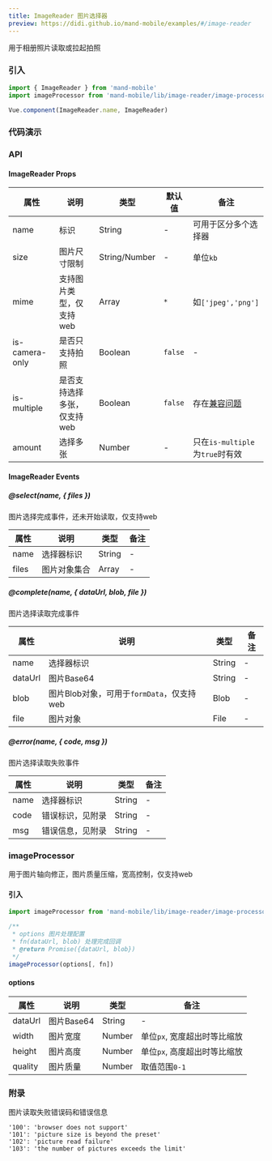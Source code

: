 ```yaml
---
title: ImageReader 图片选择器
preview: https://didi.github.io/mand-mobile/examples/#/image-reader
---
```


用于相册照片读取或拉起拍照

### 引入

```javascript
import { ImageReader } from 'mand-mobile'
import imageProcessor from 'mand-mobile/lib/image-reader/image-processor' // 图片处理插件，仅支持web，用法参考#imageProcessor

Vue.component(ImageReader.name, ImageReader)
```

### 代码演示
<!-- DEMO -->

### API

#### ImageReader Props
|属性 | 说明 | 类型 | 默认值 | 备注|
|----|-----|------|------|------|
|name|标识|String|-|可用于区分多个选择器|
|size|图片尺寸限制|String/Number|-|单位`kb`|
|mime|支持图片类型，仅支持web|Array|`*`|如`['jpeg','png']`|
|is-camera-only|是否只支持拍照|Boolean|`false`|-|
|is-multiple|是否支持选择多张，仅支持web|Boolean|`false`|存在[兼容问题](https://caniuse.com/#feat=input-file-multiple)|
|amount|选择多张|Number|-|只在`is-multiple`为`true`时有效|

#### ImageReader Events

##### @select(name, { files })
图片选择完成事件，还未开始读取，仅支持web

|属性 | 说明 | 类型| 备注|
|-----|-----|-----|-----|
|name|选择器标识|String|-|
|files|图片对象集合|Array<File>|-|

##### @complete(name, { dataUrl, blob, file })
图片选择读取完成事件

|属性 | 说明 | 类型| 备注|
|-----|-----|-----|-----|
|name|选择器标识|String|-|
|dataUrl|图片Base64|String|-|
|blob|图片Blob对象，可用于`formData`，仅支持web|Blob|-|
|file|图片对象|File|-|

##### @error(name, { code, msg })
图片选择读取失败事件

|属性 | 说明 | 类型| 备注|
|-----|-----|-----|-----|
|name|选择器标识|String|-|
|code|错误标识，见附录|String|-|
|msg|错误信息，见附录|String|-|

### imageProcessor

用于图片轴向修正，图片质量压缩，宽高控制，仅支持web

#### 引入

```javascript
import imageProcessor from 'mand-mobile/lib/image-reader/image-processor'

/**
 * options 图片处理配置
 * fn(dataUrl, blob) 处理完成回调
 * @return Promise({dataUrl, blob})
 */
imageProcessor(options[, fn])

```

#### options

|属性 | 说明 | 类型| 备注|
|-----|-----|-----|-----|
|dataUrl|图片Base64|String|-|
|width|图片宽度|Number|单位`px`, 宽度超出时等比缩放|
|height|图片高度|Number|单位`px`, 高度超出时等比缩放|
|quality|图片质量|Number|取值范围`0-1`|

### 附录
图片读取失败错误码和错误信息

```
'100': 'browser does not support'
'101': 'picture size is beyond the preset'
'102': 'picture read failure'
'103': 'the number of pictures exceeds the limit'
```
